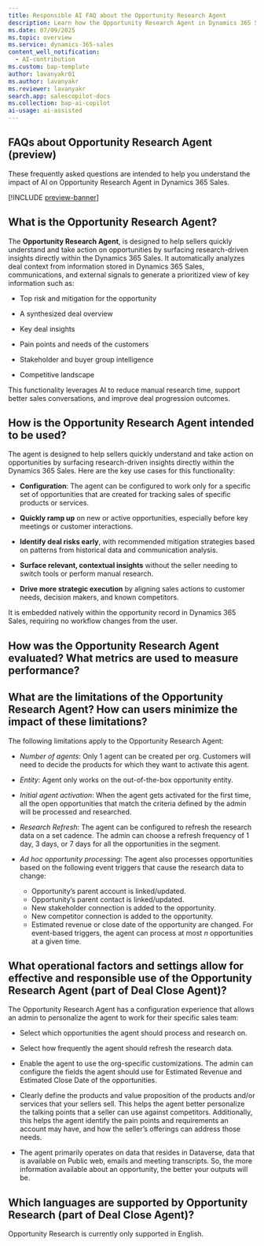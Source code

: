 ```yaml
---
title: Responsible AI FAQ about the Opportunity Research Agent
description: Learn how the Opportunity Research Agent in Dynamics 365 Sales helps sales professionals by providing insights and recommendations for the deals they are working on.
ms.date: 07/09/2025
ms.topic: overview
ms.service: dynamics-365-sales
content_well_notification:
  - AI-contribution
ms.custom: bap-template
author: lavanyakr01
ms.author: lavanyakr
ms.reviewer: lavanyakr
search.app: salescopilot-docs
ms.collection: bap-ai-copilot
ai-usage: ai-assisted
---
```


## FAQs about Opportunity Research Agent (preview)

These frequently asked questions are intended to help you understand the
impact of AI on Opportunity Research Agent in Dynamics 365 Sales.

[!INCLUDE [preview-banner](~/../shared-content/shared/preview-includes/preview-note-d365.md)]

## What is the Opportunity Research Agent?

The **Opportunity Research Agent**, is designed to help
sellers quickly understand and take action on opportunities by surfacing
research-driven insights directly within the Dynamics 365 Sales. It automatically
analyzes deal context from information stored in Dynamics 365 Sales, communications, and
external signals to generate a prioritized view of key information such as:

- Top risk and mitigation for the opportunity

- A synthesized deal overview

- Key deal insights

- Pain points and needs of the customers

- Stakeholder and buyer group intelligence

- Competitive landscape

This functionality leverages AI to reduce manual research time, support
better sales conversations, and improve deal progression outcomes.

## How is the Opportunity Research Agent intended to be used?

The agent is designed to help sellers quickly understand and take
action on opportunities by surfacing research-driven insights directly
within the Dynamics 365 Sales. Here are the key use cases for this functionality:

- **Configuration**: The agent can be configured to work only for a
  specific set of opportunities that are created for tracking sales of
  specific products or services.

- **Quickly ramp up** on new or active opportunities, especially before
  key meetings or customer interactions.

- **Identify deal risks early**, with recommended mitigation strategies
  based on patterns from historical data and communication analysis.

- **Surface relevant, contextual insights** without the seller needing
  to switch tools or perform manual research.

- **Drive more strategic execution** by aligning sales actions to
  customer needs, decision makers, and known competitors.

It is embedded natively within the opportunity record in Dynamics 365
Sales, requiring no workflow changes from the user.

## How was the Opportunity Research Agent evaluated? What metrics are used to measure performance?

<!-- To be filled -->

## What are the limitations of the Opportunity Research Agent? How can users minimize the impact of these limitations?

The following limitations apply to the Opportunity Research Agent:

- *Number of agents*: Only 1 agent can be created per org. Customers
  will need to decide the products for which they want to activate
  this agent.

- *Entity*: Agent only works on the out-of-the-box opportunity entity.

- *Initial agent activation*: When the agent gets activated for the
  first time, all the open opportunities that match the criteria defined by the admin will be processed and researched.

- *Research Refresh*: The agent can be configured to refresh the research
  data on a set cadence. The admin can choose a refresh frequency of 1 day, 3 days, or 7 days for all the opportunities in the segment.

- *Ad hoc opportunity processing*: The agent also processes opportunities based on the following event triggers that cause the research data to change: 
    - Opportunity’s parent account is linked/updated.
    - Opportunity’s parent contact is linked/updated.
    - New stakeholder connection is added to the opportunity.
    - New competitor connection is added to the opportunity.
    - Estimated revenue or close date of the opportunity are changed. For event-based triggers, the agent can process at most *n* opportunities at a given time.

## What operational factors and settings allow for effective and responsible use of the Opportunity Research Agent (part of Deal Close Agent)?

The Opportunity Research Agent has a configuration experience that allows an admin to personalize the agent to work for their specific sales team:

- Select which opportunities the agent should process and research on.

- Select how frequently the agent should refresh the research data.

- Enable the agent to use the org-specific customizations. The admin can configure the fields the agent should use for Estimated Revenue and Estimated Close Date of the opportunities.

- Clearly define the products and value proposition of the products
  and/or services that your sellers sell. This helps the agent
  better personalize the talking points that a seller can use against
  competitors. Additionally, this helps the agent identify the pain
  points and requirements an account may have, and how the seller’s
  offerings can address those needs.

- The agent primarily operates on data that resides in Dataverse, data
  that is available on Public web, emails and meeting transcripts. So, the more information available about an opportunity, the better your
  outputs will be.

## Which languages are supported by Opportunity Research (part of Deal Close Agent)?

Opportunity Research is currently only supported in English.